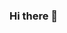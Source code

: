 ### Hi there 👋

<!--
**ayaanpathan/ayaanpathan** is a ✨ _special_ ✨ repository because its `README.md` (this file) appears on your GitHub profile.

Here are some ideas to get you started:

- 🔭 I’m currently working on ...
- 🌱 I’m currently learning Node.js with AWS
- 👯 I’m looking to collaborate on flutter projects
- 💬 Ask me about flutter
-->
